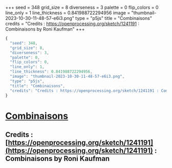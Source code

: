 +++
seed = 348
grid_size = 8
diverseness = 3
palette = 0
flip_colors = 0
line_only = 1
line_thickness = 0.841988722294956
image = "thumbnail-2023-10-30-11-48-57-e6i3.png"
type = "p5js"
title = "Combinaisons"
credits = "Credits : https://openprocessing.org/sketch/1241191 : Combinaisons by Roni Kaufman"
+++




~~~javascript
{
  "seed": 348,
  "grid_size": 8,
  "diverseness": 3,
  "palette": 0,
  "flip_colors": 0,
  "line_only": 1,
  "line_thickness": 0.841988722294956,
  "image": "thumbnail-2023-10-30-11-48-57-e6i3.png",
  "type": "p5js",
  "title": "Combinaisons",
  "credits": "Credits : https://openprocessing.org/sketch/1241191 : Combinaisons by Roni Kaufman"
}
~~~



# [Combinaisons](https://openprocessing.org/sketch/2066485)

## Credits : [https://openprocessing.org/sketch/1241191](https://openprocessing.org/sketch/1241191) : Combinaisons by Roni Kaufman 

